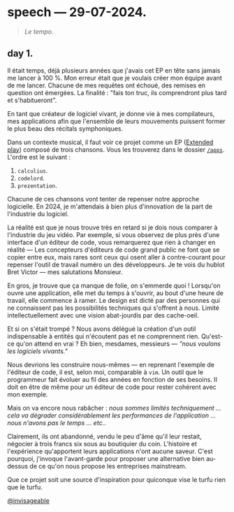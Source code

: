# speech — 29-07-2024.

> *Le tempo.*

## day 1.

Il était temps, déjà plusieurs années que j'avais cet EP en tête sans jamais me lancer à 100 %. Mon erreur était que je voulais créer mon équipe avant de me lancer. Chacune de mes requêtes ont échoué, des remises en question ont émergées. La finalité : "fais ton truc, ils comprendront plus tard et s'habitueront".    

En tant que créateur de logiciel vivant, je donne vie à mes compilateurs, mes applications afin que l'ensemble de leurs mouvements puissent former le plus beau des récitals symphoniques.    

Dans un contexte musical, il faut voir ce projet comme un EP ([Extended play](https://fr.wikipedia.org/wiki/Extended_play)) composé de trois chansons. Vous les trouverez dans le dossier [`/apps`](../../apps). L'ordre est le suivant : 

1. `calculius`.
2. `codelord`.
3. `prezentation`.

Chacune de ces chansons vont tenter de repenser notre approche logicielle. En 2024, je m'attendais à bien plus d'innovation de la part de l'industrie du logiciel.     

La réalité est que je nous trouve très en retard si je dois nous comparer à l'industrie du jeu vidéo. Par exemple, si vous observez de plus près d'une interface d'un éditeur de code, vous remarquerez que rien à changer en réalité — Les concepteurs d'éditeurs de code grand public ne font que se copier entre eux, mais rares sont ceux qui osent aller à contre-courant pour repenser l'outil de travail numéro un des développeurs. Je te vois du hublot Bret Victor — mes salutations Monsieur.    

En gros, je trouve que ça manque de folie, on s'emmerde quoi ! Lorsqu'on ouvre une application, elle met du temps à s'ouvrir, au bout d'une heure de travail, elle commence à ramer. Le design est dicté par des personnes qui ne connaissent pas les possibilités techniques qui s'offrent à nous. Limité intellectuellement avec une vision abat-jourdis par des cache-oeil.    

Et si on s'était trompé ? Nous avons délégué la création d'un outil indispensable à entités qui n'écoutent pas et ne comprennent rien. Qu'est-ce qu'on attend en vrai ? Eh bien, mesdames, messieurs — *"nous voulons les logiciels vivants."*    

Nous devrions les construire nous-mêmes — en reprenant l'exemple de l'éditeur de code, il est, selon moi, comparable à `vim`. Un outil que le programmeur fait évoluer au fil des années en fonction de ses besoins. Il doit en être de même pour un éditeur de code pour rester cohérent avec mon exemple.   

Mais on va encore nous rabâcher : *nous sommes limités techniquement ... cela va dégrader considérablement les performances de l'application ... nous n'avons pas le temps ... etc.*.   

Clairement, ils ont abandonné, vendu le peu d'âme qu'il leur restait, négocier à trois francs six sous au boutiquier du coin. L'histoire et l'expérience qu'apportent leurs applications n'ont aucune saveur. C'est pourquoi, j'invoque l'avant-garde pour proposer une alternative bien au-dessus de ce qu'on nous propose les entreprises mainstream.   

Que ce projet soit une source d'inspiration pour quiconque vise le turfu rien que le turfu.
    
[@invisageable](https://twitter.com/invisageable)

